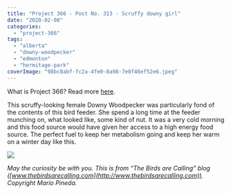 ```yaml
---
title: "Project 366 - Post No. 313 - Scruffy downy girl"
date: "2020-02-08"
categories: 
  - "project-366"
tags: 
  - "alberta"
  - "downy-woodpecker"
  - "edmonton"
  - "hermitage-park"
coverImage: "98bc8abf-fc2a-4fe0-8a98-7e0f46ef52e6.jpeg"
---
```


What is Project 366? Read more [here](https://thebirdsarecalling.com/2019/03/29/project-366/).

This scruffy-looking female Downy Woodpecker was particularly fond of the contents of this bird feeder. She spend a long time at the feeder munching on, what looked like, some kind of nut. It was a very cold morning and this food source would have given her access to a high energy food source. The perfect fuel to keep her metabolism going and keep her warm on a winter day like this.

![](https://thebirdsarecallingandimustgo.files.wordpress.com/2020/02/98bc8abf-fc2a-4fe0-8a98-7e0f46ef52e6.jpeg?w=1024)

_May the curiosity be with you. This is from “The Birds are Calling” blog ([www.thebirdsarecalling.com](http://www.thebirdsarecalling.com)). Copyright Mario Pineda._
